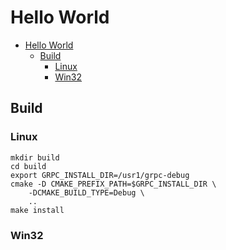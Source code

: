 # Hello World

- [Hello World](#hello-world)
  - [Build](#build)
    - [Linux](#linux)
    - [Win32](#win32)

## Build

### Linux

    mkdir build
    cd build
    export GRPC_INSTALL_DIR=/usr1/grpc-debug
    cmake -D CMAKE_PREFIX_PATH=$GRPC_INSTALL_DIR \
        -DCMAKE_BUILD_TYPE=Debug \
        ..
    make install

### Win32

